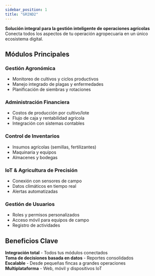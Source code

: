 ```yaml
---
sidebar_position: 1
title: "GRIND2"
---
```



**Solución integral para la gestión inteligente de operaciones agrícolas**  
Conecta todos los aspectos de tu operación agropecuaria en un único ecosistema digital.

## Módulos Principales

### Gestión Agronómica
- Monitoreo de cultivos y ciclos productivos  
- Manejo integrado de plagas y enfermedades  
- Planificación de siembras y rotaciones  

### Administración Financiera
- Costos de producción por cultivo/lote  
- Flujo de caja y rentabilidad agrícola  
- Integración con sistemas contables  

### Control de Inventarios
- Insumos agrícolas (semillas, fertilizantes)  
- Maquinaria y equipos  
- Almacenes y bodegas  

### IoT & Agricultura de Precisión
- Conexión con sensores de campo  
- Datos climáticos en tiempo real  
- Alertas automatizadas  

### Gestión de Usuarios
- Roles y permisos personalizados  
- Acceso móvil para equipos de campo  
- Registro de actividades  

## Beneficios Clave

**Integración total** - Todos tus módulos conectados  
**Toma de decisiones basada en datos** - Reportes consolidados  
**Escalable** - Desde pequeñas fincas a grandes operaciones  
**Multiplataforma** - Web, móvil y dispositivos IoT  

